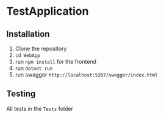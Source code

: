 # TestApplication

## Installation

1. Clone the repository
2. `cd WebApp`
3. run `npm install` for the frontend
4. run `dotnet run`
5. run swagger `http://localhost:5267/swagger/index.html`

## Testing

All tests in the `Tests` folder
